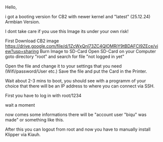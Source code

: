 Hello, 

i got a booting version for CB2 with newer kernel and "latest" (25.12.24) Armbian Version.

I dont take care if you use this Image its under your own risk!

First Download CB2 image https://drive.google.com/file/d/1ZcWxQnl73ZC4QlOMRiY9tBDAFCI9ZEce/view?usp=sharing
Burn Image to SD-Card
Open SD-Card on your Computer goto directory "root" and search for file "not logged in yet"

Open the file and change it to your settings that you need (Wifi/password/User etc.)
Save the file and put the Card in the Printer.

Wait about 2-3 mins to boot, you should see with a programm of your choice that there will be an IP address to where you can connect via SSH.

First you have to log in with root/1234

wait a moment

now comes some informations there will be "account user "biqu" was made" or something like this.

After this you can logout from root and now you have to manually install Klipper via Kiauh.

